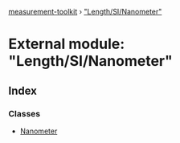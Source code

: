 [measurement-toolkit](../README.md) › ["Length/SI/Nanometer"](_length_si_nanometer_.md)

# External module: "Length/SI/Nanometer"

## Index

### Classes

* [Nanometer](../classes/_length_si_nanometer_.nanometer.md)
